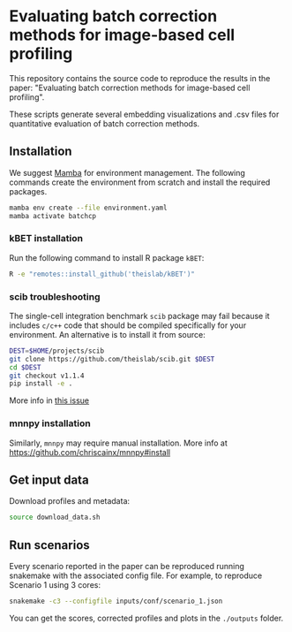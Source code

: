 # Evaluating batch correction methods for image-based cell profiling

This repository contains the source code to reproduce the results in the
paper: "Evaluating batch correction methods for image-based cell profiling".

These scripts generate several embedding visualizations and .csv files for
quantitative evaluation of batch correction methods.

## Installation

We suggest [Mamba](https://github.com/conda-forge/miniforge#mambaforge) for
environment management. The following commands create the environment from
scratch and install the required packages.

```bash
mamba env create --file environment.yaml
mamba activate batchcp
```
### kBET installation
Run the following command to install R package `kBET`:

```bash
R -e "remotes::install_github('theislab/kBET')"
```

### scib troubleshooting

The single-cell integration benchmark `scib` package may fail because it
includes `c/c++` code that should be compiled specifically for your
environment. An alternative is to install it from source:

```bash
DEST=$HOME/projects/scib
git clone https://github.com/theislab/scib.git $DEST
cd $DEST
git checkout v1.1.4
pip install -e .
```
More info in [this issue](https://github.com/theislab/scib/issues/308)

### mnnpy installation

Similarly, `mnnpy` may require manual installation. More info at
https://github.com/chriscainx/mnnpy#install

## Get input data

Download profiles and metadata:
```bash
source download_data.sh
```

## Run scenarios
Every scenario reported in the paper can be reproduced running snakemake with
the associated config file. For example, to reproduce Scenario 1 using 3 cores:

```bash
snakemake -c3 --configfile inputs/conf/scenario_1.json
```

You can get the scores, corrected profiles and plots in the `./outputs` folder.
